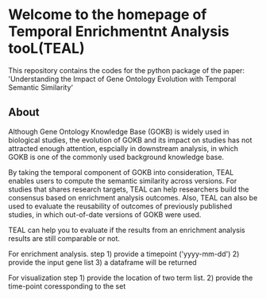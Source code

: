 # Welcome to the homepage of Temporal Enrichmentnt Analysis tooL(TEAL)

This repository contains the codes for the python package of the paper: 'Understanding the Impact of Gene Ontology Evolution with Temporal Semantic Similarity‘

## About 

Although Gene Ontology Knowledge Base (GOKB) is widely used in biological studies, the evolution of GOKB and its impact on studies has not attracted enough attention, espcially in downstream analysis, in which GOKB is one of the commonly used background knowledge base. 

By taking the temporal component of GOKB into consideration, TEAL enables users to compute the semantic similarity across versions. For studies that shares research targets, TEAL can help researchers build the consensus based on enrichment analysis outcomes. Also, TEAL can also be used to evaluate the reusability of outcomes of previously published studies, in which out-of-date versions of GOKB were used. 



TEAL can help you to evaluate if the results from an enrichment analysis results are still comparable or not. 

For enrichment analysis. 
step 1) provide a timepoint ('yyyy-mm-dd')
     2) provide the input gene list
     3) a dataframe will be returned

For visualization
step 1) provide the location of two term list.
     2) provide the time-point coressponding to the set 
